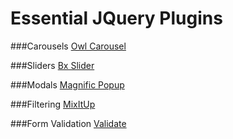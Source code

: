 # Essential JQuery Plugins

###Carousels
[Owl Carousel](http://owlgraphic.com/owlcarousel/)

###Sliders
[Bx Slider](http://bxslider.com/)

###Modals
[Magnific Popup](http://dimsemenov.com/plugins/magnific-popup/)

###Filtering
[MixItUp](http://mixitup.io/)

###Form Validation
[Validate](https://jqueryvalidation.org/)
